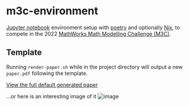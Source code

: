 # m3c-environment

[Jupyter notebook](https://jupyter.org) environment setup with [poetry](https://python-poetry.org) and optionally [Nix](https://nixos.org), to compete in the 2022 [MathWorks Math Modelling Challenge (M3C)](m3challenge.siam.org).

## Template
Running `render-paper.sh` while in the project directory will output a new `paper.pdf` following the template.

[View the full default generated paper](paper.pdf)

...or here is an interesting image of it
![image](https://user-images.githubusercontent.com/25110595/150662523-a63f0347-d01b-4cd4-b05d-79803c84edc5.png)
